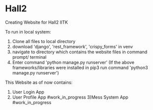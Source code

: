# Hall2
Creating Website for Hall2 IITK

To run in local system:
1) Clone all files to local directory
2) download 'django', 'rest_framework', 'crispy_forms' in venv 
3) navigate to directory which contains the website files in command prompt/ terminal
4) Enter command 'python manage.py runserver' (If the above frameworks/libraries were installed in pip3 run command 'python3 manage.py runserver')

This Website as of now contains:
1) User Login App
2) User Profile App #work_in_progress
3)Mess System App #work_in_progress
